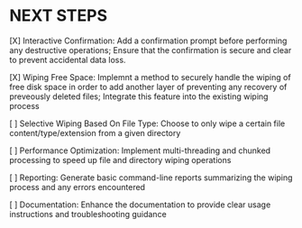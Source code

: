 # NEXT STEPS

[X] Interactive Confirmation:
    Add a confirmation prompt before performing any destructive operations;
    Ensure that the confirmation is secure and clear to prevent accidental data loss.

[X] Wiping Free Space:
    Implemnt a method to securely handle the wiping of free disk space in order to add another layer of preventing any recovery of preveously deleted files;
    Integrate this feature into the existing wiping process

[ ] Selective Wiping Based On File Type:
    Choose to only wipe a certain file content/type/extension from a given directory
    
[ ] Performance Optimization:
    Implement multi-threading and chunked processing to speed up file and directory wiping operations

[ ] Reporting:
    Generate basic command-line reports summarizing the wiping process and any errors encountered

[ ] Documentation:
    Enhance the documentation to provide clear usage instructions and troubleshooting guidance